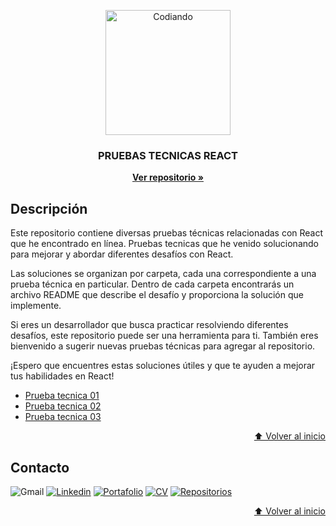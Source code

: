 <a name="inicio"></a>

<!-- INTRODUCCIÓN -->

<div align="center">
    <img src="https://cdn.jsdelivr.net/gh/devicons/devicon/icons/react/react-original-wordmark.svg" alt="Codiando" width="200">

  <p align="center">
    <h3 align="center">PRUEBAS TECNICAS REACT</h3>
    <a href="https://github.com/RafaMojica/REACT-PruebasTecnicas"><strong>Ver repositorio »</strong></a>
  </p>
</div>

<!-- ACERCA DEL PROYECTO -->

## Descripción

Este repositorio contiene diversas pruebas técnicas relacionadas con React que he encontrado en línea. Pruebas tecnicas que he venido solucionando para mejorar y abordar diferentes desafíos con React.

Las soluciones se organizan por carpeta, cada una correspondiente a una prueba técnica en particular. Dentro de cada carpeta encontrarás un archivo README que describe el desafío y proporciona la solución que implemente.

Si eres un desarrollador que busca practicar resolviendo diferentes desafíos, este repositorio puede ser una herramienta para ti. También eres bienvenido a sugerir nuevas pruebas técnicas para agregar al repositorio.

¡Espero que encuentres estas soluciones útiles y que te ayuden a mejorar tus habilidades en React!

<ul>
  <li><a href="https://github.com/RafaMojica/REACT-PruebasTecnicas/tree/main/Prueba-tecnica-01">Prueba tecnica 01</a></li>
  <li><a href="https://github.com/RafaMojica/REACT-PruebasTecnicas/tree/main/Prueba-tecnica-02">Prueba tecnica 02</a></li>
  <li><a href="#">Prueba tecnica 03</a></li>
</ul>

<p align="right"><a href="#inicio">⬆ Volver al inicio</a></p>


<!-- CONTACTO -->

## Contacto

 <p align="left">
         <img alt="Gmail" title="gmail" src="https://custom-icon-badges.demolab.com/badge/-rafael.mojica27@gmail.com-red?style=for-the-badge&logo=mention&logoColor=white"/>
       <a href="https://www.linkedin.com/in/rafamojica/" target="_blank" rel="noopener noreferrer">
         <img alt="Linkedin" title="linkedin" src="https://custom-icon-badges.demolab.com/badge/-Linkedin-blue?style=for-the-badge&logoColor=white&logo=portafolio"/></a>
      <a href="https://www.linkedin.com/in/rafamojica/" target="_blank" rel="noopener noreferrer">
         <img alt="Portafolio" title="portafolio" src="https://custom-icon-badges.demolab.com/badge/-Portafolio-teal?style=for-the-badge&logo=repo-template&logoColor=white"/></a>
       <a href="https://drive.google.com/file/d/1vve95FnPtt4y23Ly8Zrdea0GkMl16OTc/view?usp=share_link" target="_blank" rel="noopener noreferrer">
         <img alt="CV" title="Mira mi CV" src="https://custom-icon-badges.demolab.com/badge/-CV-F25278?style=for-the-badge&logo=download&logoColor=white"/></a>
        <a href="https://github.com/RafaMojica?tab=repositories" target="_blank" rel="noopener noreferrer">
         <img alt="Repositorios" title="Mira mis repositorios" src="https://custom-icon-badges.demolab.com/badge/-Repositorios-orange?style=for-the-badge&logoColor=white&logo=repo"/></a>
   </p>

<p align="right"><a href="#inicio">⬆ Volver al inicio</a></p>
